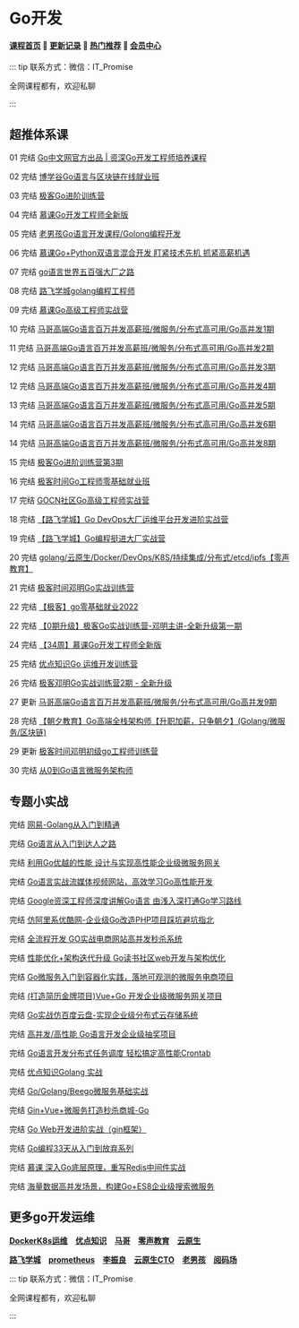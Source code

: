 # Go开发

#### [**课程首页**](../../README.md) 💖 [**更新记录**](./gxjl-2023.md) 💖 [**热门推荐**](./rmtj.md) 💖 [**会员中心**](./vip.md)

::: tip
联系方式：微信：IT_Promise

全网课程都有，欢迎私聊

:::

## **超推体系课**

01 完结 [Go中文网官方出品 | 资深Go开发工程师培养课程](https://studygolang.com/articles/24793#reply9)

02 完结 [博学谷Go语言与区块链在线就业班](https://www.boxuegu.com/class/detail-1125.html)

03 完结 [极客Go进阶训练营](https://u.geekbang.org/subject/go/1000607)

04 完结 [慕课Go开发工程师全新版](https://class.imooc.com/sale/go)

05 完结 [老男孩Go语言开发课程/Golong编程开发](https://ke.qq.com/course/3060393)

06 完结 [慕课Go+Python双语言混合开发 盯紧技术先机 抓紧高薪机遇](https://coding.imooc.com/class/469.html)

07 完结 [go语言世界五百强大厂之路](https://edu.51cto.com/topic/3994.html)

08 完结 [路飞学城golang编程工程师](https://www.luffycity.com/light-course/go)

09 完结 [慕课Go高级工程师实战营](https://class.imooc.com/sale/golive)

10 完结 [马哥高端Go语言百万并发高薪班/微服务/分布式高可用/Go高并发1期](https://ke.qq.com/course/406096)

11 完结 [马哥高端Go语言百万并发高薪班/微服务/分布式高可用/Go高并发2期](https://ke.qq.com/course/406096)

12 完结 [马哥高端Go语言百万并发高薪班/微服务/分布式高可用/Go高并发3期](https://ke.qq.com/course/406096)

12 完结 [马哥高端Go语言百万并发高薪班/微服务/分布式高可用/Go高并发4期](https://ke.qq.com/course/406096)

13 完结 [马哥高端Go语言百万并发高薪班/微服务/分布式高可用/Go高并发5期](https://ke.qq.com/course/406096)

14 完结 [马哥高端Go语言百万并发高薪班/微服务/分布式高可用/Go高并发6期](https://ke.qq.com/course/406096)

14 完结 [马哥高端Go语言百万并发高薪班/微服务/分布式高可用/Go高并发8期](https://ke.qq.com/course/406096)

15 完结 [极客Go进阶训练营第3期](https://u.geekbang.org/subject/go)

16 完结 [极客时间Go工程师零基础就业班](https://u.geekbang.org/subject/basicgo)

17 完结 [GOCN社区Go高级工程师实战营](https://learn.gocn.vip/course)

18 完结 [【路飞学城】Go DevOps大厂运维平台开发进阶实战营](https://www.luffycity.com/light-course)

19 完结 [【路飞学城】Go编程挺进⼤⼚实战营](https://www.luffycity.com/light-course)

20 完结 [golang/云原生/Docker/DevOps/K8S/持续集成/分布式/etcd/ipfs【零声教育】](https://ke.qq.com/course/3384068)

21 完结 [极客时间邓明Go实战训练营](https://u.geekbang.org/subject/go2nd)

22 完结 [【极客】go零基础就业2022](https://u.geekbang.org/subject/basicgo)

22 完结 [【0期升级】极客Go实战训练营-邓明主讲-全新升级第一期](https://u.geekbang.org/subject/go2nd)

24 完结 [【34周】慕课Go开发工程师全新版](https://class.imooc.com/sale/newgo)

25 完结 [优点知识Go 运维开发训练营](https://youdianzhishi.com/web/course/1035)

26 完结 [极客邓明Go实战训练营2期 - 全新升级](https://u.geekbang.org/subject/go2nd)

27 更新 [马哥高端Go语言百万并发高薪班/微服务/分布式高可用/Go高并发9期](https://ke.qq.com/course/406096)

28 完结 [【朝夕教育】Go高端全栈架构师【升职加薪，只争朝夕】(Golang/微服务/区块链)](https://ke.qq.com/course/5027527)

29 更新 [极客时间邓明初级go工程师训练营](https://u.geekbang.org/subject/go3rd)

30 完结 [从0到Go语言微服务架构师](https://edu.51cto.com/course/32246.html)

## **专题小实战**

完结 [网易-Golang从入门到精通](https://study.163.com/course/introduction/1004720008.htm)

完结 [Go语言从入门到达人之路](https://coding.imooc.com/learningpath/route?pathId=5)

完结 [利用Go优越的性能 设计与实现高性能企业级微服务网关](https://coding.imooc.com/class/436.html)

完结 [Go语言实战流媒体视频网站，高效学习Go高性能开发](https://coding.imooc.com/class/227.html)

完结 [Google资深工程师深度讲解Go语言 由浅入深打通Go学习路线](https://coding.imooc.com/class/180.html)

完结 [仿阿里系优酷网-企业级Go改造PHP项目踩坑避坑指北](https://coding.imooc.com/class/443.html)

完结 [全流程开发 GO实战电商网站高并发秒杀系统](https://coding.imooc.com/class/347.html)

完结 [性能优化+架构迭代升级 Go读书社区web开发与架构优化](https://coding.imooc.com/class/403.html)

完结 [Go微服务入门到容器化实践，落地可观测的微服务电商项目](https://coding.imooc.com/class/447.html)

完结 [(打造简历金牌项目)Vue+Go 开发企业级微服务网关项目](https://coding.imooc.com/class/436.html)

完结 [Go实战仿百度云盘-实现企业级分布式云存储系统](https://coding.imooc.com/class/323.html)

完结 [高并发/高性能 Go语言开发企业级抽奖项目](https://coding.imooc.com/class/295.html)

完结 [Go语言开发分布式任务调度 轻松搞定高性能Crontab](https://coding.imooc.com/class/281.html)

完结 [优点知识Golang 实战](https://youdianzhishi.com/web/course/1011)

完结 [Go/Golang/Beego微服务基础实战](https://study.163.com/course/introduction/1209977452.htm)

完结 [Gin+Vue+微服务打造秒杀商城-Go](https://study.163.com/course/introduction/1210803856.htm)

完结 [Go Web开发进阶实战（gin框架）](https://study.163.com/course/introduction/1210171207.htm)

完结 [Go编程33天从入门到放弃系列](https://www.luffycity.com/actual-course/69/chapter)

完结 [慕课 深入Go底层原理，重写Redis中间件实战](https://coding.m.imooc.com/classindex.html?cid=576)

完结 [海量数据高并发场景，构建Go+ES8企业级搜索微服务](https://coding.imooc.com/class/chapter/579.html#Anchor)



## **更多go开发运维**

[**DockerK8s运维**](./DockerK8s.md) [**优点知识**](./youdian.md) [**马哥**](./mage.md) [**零声教育**](./lsjy.md) [**云原生**](./yunyuanssheng.md)

[**路飞学城**](./lufei.md) [**prometheus**](./prometheus.md) [**李振良**](./lizhenlaing.md) [**云原生CTO**](./yysCTO.md) [**老男孩**](./laonanhai.md) [**阅码场**](https://shop.yomocode.com/)



::: tip
联系方式：微信：IT_Promise

全网课程都有，欢迎私聊

 

:::

